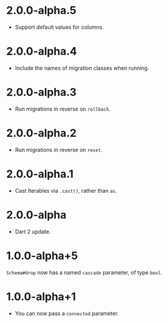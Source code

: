 # 2.0.0-alpha.5
* Support default values for columns.

# 2.0.0-alpha.4
* Include the names of migration classes when running.

# 2.0.0-alpha.3
* Run migrations in reverse on `rollback`.

# 2.0.0-alpha.2
* Run migrations in reverse on `reset`.

# 2.0.0-alpha.1
* Cast Iterables via `.cast()`, rather than `as`.

# 2.0.0-alpha
* Dart 2 update.

# 1.0.0-alpha+5
`Schema#drop` now has a named `cascade` parameter, of type `bool`.

# 1.0.0-alpha+1
* You can now pass a `connected` parameter.